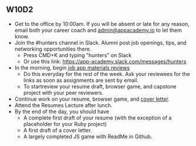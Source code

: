 ## W10D2
* Get to the office by 10:00am.  If you will be absent or late for any reason, email both your career coach and admin@appacademy.io to let them know.
* Join the #hunters channel in Slack. Alumni post job openings, tips, and networking opportunities there.
  * Press CMD+K and typing "hunters" on Slack
  * Or use this link: https://app-academy.slack.com/messages/hunters
* In the morning, begin [job app materials reviews][job-app-materials-reviews]
  * Do this everyday for the rest of the week. Ask your reviewees for the links as soon as assignments are sent by email.
  * To startreview your resume draft, browser game, and capstone project with your peer reviewers.  
* Continue work on your resume, browser game, and [cover letter][cover-letter].  
* Attend the Resumes Lecture after lunch.
* By the end of the day, you should have
  * A complete first draft of your resume (with the exception of a placeholder for your Ruby project)
  * A first draft of a cover letter.
  * A largely completed JS game with ReadMe in Github.

[pair-boarding-curriculum]: ../interview-prep/pairboarding/index.md#index
[job-app-materials-reviews]: ../self-presentation/job_app_materials_reviews.md
[job-app-materials-reviews]: ../self-presentation/job_app_materials_reviews.md

[cover-letter]: ../self-presentation/cover_letter.md
